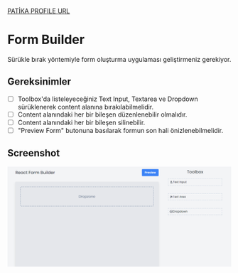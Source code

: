 [PATİKA PROFILE URL](https://app.patika.dev/fatihdelice)

# Form Builder
Sürükle bırak yöntemiyle form oluşturma uygulaması geliştirmeniz gerekiyor.

## Gereksinimler

- [ ] Toolbox'da listeleyeceğiniz Text Input, Textarea ve Dropdown sürüklenerek content alanına bırakılabilmelidir.
- [ ] Content alanındaki her bir bileşen düzenlenebilir olmalıdır.
- [ ] Content alanındaki her bir bileşen silinebilir.
- [ ] "Preview Form" butonuna basılarak formun son hali önizlenebilmelidir.

## Screenshot
![ss](./ss.png)